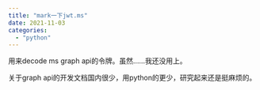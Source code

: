 ```yaml
---
title: "mark一下jwt.ms"
date: 2021-11-03
categories: 
  - "python"
---
```


用来decode ms graph api的令牌。虽然……我还没用上。

关于graph api的开发文档国内很少，用python的更少，研究起来还是挺麻烦的。
